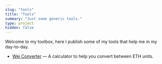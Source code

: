 ```yaml
---
slug: "tools"
title: "Tools"
summary: "Just some generic tools."
type: project
hidden: false
---
```


Welcome to my toolbox, here I publish some of my tools that help me in my day-to-day.

* [Wei Converter](/tools/wei-converter) &mdash; A calculator to help you convert between ETH units.